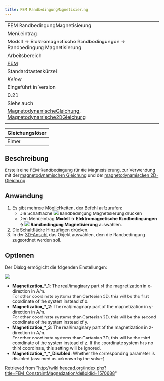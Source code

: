 ```yaml
---
title: FEM RandbedingungMagnetisierung
---
```

|  |
| --- |
| FEM RandbedingungMagnetisierung |
| Menüeintrag |
| Modell → Elektromagnetische Randbedingungen → Randbedingung Magnetisierung |
| Arbeitsbereich |
| [FEM](/FEM_Workbench/de "FEM Workbench/de") |
| Standardtastenkürzel |
| *Keiner* |
| Eingeführt in Version |
| 0.21 |
| Siehe auch |
| [MagnetodynamischeGleichung](/FEM_EquationMagnetodynamic/de "FEM EquationMagnetodynamic/de"), [Magnetodynamische2DGleichung](/FEM_EquationMagnetodynamic2D/de "FEM EquationMagnetodynamic2D/de") |
|  |

| Gleichungslöser |
| --- |
| Elmer |

## Beschreibung

Erstellt eine FEM-Randbedingung für die Magnetisierung, zur Verwendung mit der [magnetodynamischen Gleichung](/FEM_EquationMagnetodynamic/de "FEM EquationMagnetodynamic/de") und der [magnetodynamischen 2D-Gleichung](/FEM_EquationMagnetodynamic2D/de "FEM EquationMagnetodynamic2D/de").

## Anwendung

1. Es gibt mehrere Möglichkeiten, den Befehl aufzurufen:
   * Die Schaltfläche ![](/images/FEM_ConstraintMagnetization.svg) Randbedingung Magnetisierung drücken
   * Den Menüeintrag **Modell → Elektromagnetische Randbedingungen → ![](/images/FEM_ConstraintMagnetization.svg) Randbedingung Magnetisierung** auswählen.
2. Die Schaltfläche Hinzufügen drücken.
3. In der [3D-Ansicht](/3D_view/de "3D view/de") das Objekt auswählen, dem die Randbedingung zugeordnet werden soll.

## Optionen

Der Dialog ermöglicht die folgenden Einstellungen:

![](/images/FEM_Magnetization_dialog.png)

* **Magnetization\_\*\_1**: The real/imaginary part of the magnetization in x-direction in A/m.  
   For other coordinate systems than Cartesian 3D, this will be the first coordinate of the system instead of x.
* **Magnetization\_\*\_2**: The real/imaginary part of the magnetization in y-direction in A/m.  
   For other coordinate systems than Cartesian 3D, this will be the second coordinate of the system instead of y.
* **Magnetization\_\*\_3**: The real/imaginary part of the magnetization in z-direction in A/m.  
   For other coordinate systems than Cartesian 3D, this will be the third coordinate of the system instead of z. If the coordinate system has no third coordinate, this setting will be ignored.
* **Magnetization\_\*\_\*\_Disabled**: Whether the corresponding parameter is disabled (assumed as unknown by the solver).

Retrieved from "<http://wiki.freecad.org/index.php?title=FEM_ConstraintMagnetization/de&oldid=1570688>"